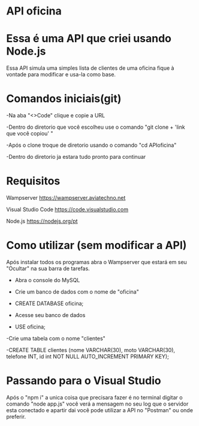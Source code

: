 # API oficina
# Essa é uma API que criei usando Node.js

Essa API simula uma simples lista de clientes de uma oficina
fique à vontade para modificar e usa-la como base.

# Comandos iniciais(git)
-Na aba "<>Code" clique e copie a URL 

-Dentro do diretorio que você escolheu use o comando "git clone + 'link que você copiou' "

-Após o clone troque de diretorio usando o comando "cd APIoficina"

-Dentro do diretorio ja estara tudo pronto para continuar 

# Requisitos 

Wampserver
https://wampserver.aviatechno.net

Visual Studio Code
https://code.visualstudio.com

Node.js
https://nodejs.org/pt


# Como utilizar (sem modificar a API)

Após instalar todos os programas abra o Wampserver que estará em seu "Ocultar" na sua barra de tarefas.
- Abra o console do MySQL

- Crie um banco de dados com o nome de "oficina"
- CREATE DATABASE oficina;

- Acesse seu banco de dados
-  USE oficina;

-Crie uma tabela com o nome "clientes"

-CREATE TABLE clientes (nome VARCHAR(30), moto VARCHAR(30), telefone INT, id int NOT NULL AUTO_INCREMENT PRIMARY KEY);


# Passando para o Visual Studio

Após o "npm i" a unica coisa que precisara fazer é no terminal digitar o comando "node app.js"
você verá a mensagem no seu log que o servidor esta conectado e apartir dai você pode utilizar a API no "Postman" ou onde preferir.
